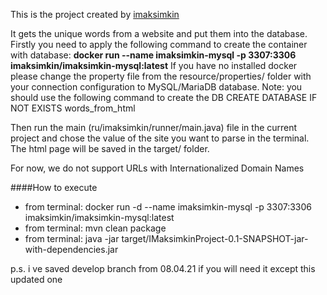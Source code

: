 This is the project created by [imaksimkin](int-8@yandex.ru)

It gets the unique words from a website and put them into the database. 
Firstly you need to apply the following command to create the container with database:   **docker run  --name imaksimkin-mysql -p 3307:3306  imaksimkin/imaksimkin-mysql:latest**
If you have no installed docker please change the property file from the resource/properties/ folder with your connection configuration to MySQL/MariaDB database. 
Note: you should use the following command to create the DB  CREATE DATABASE IF NOT EXISTS words_from_html

Then run the main (ru/imaksimkin/runner/main.java) file in the current project and chose the value of the site you want to parse in the terminal.
The html page will be saved in the target/ folder.

For now, we do not support URLs with Internationalized Domain Names


####How to execute
- from terminal: docker run -d --name imaksimkin-mysql -p 3307:3306  imaksimkin/imaksimkin-mysql:latest
- from terminal: mvn clean package
- from terminal: java -jar target/IMaksimkinProject-0.1-SNAPSHOT-jar-with-dependencies.jar



p.s. i ve saved develop branch from 08.04.21 if you will need it except this updated one 